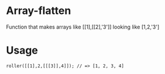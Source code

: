 # Array-flatten
Function that makes arrays like [[1],[[2],'3']] looking like [1,2,'3']
# Usage
```Javascrip
roller([[1],2,[[[3]],4]]); // => [1, 2, 3, 4]
  
```
